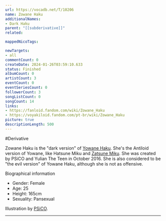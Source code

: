 ```yaml
---
url: https://vocadb.net/T/10206
name: Zowane Haku
additionalNames: 
- Dark Haku
parent: "[[subderivative]]"
related:

mappedNicoTags:

newTargets:
- all
commentCount: 0
createDate: 2024-01-26T03:59:10.633
status: Finished
albumCount: 0
artistCount: 3
eventCount: 0
eventSeriesCount: 0
followerCount: 3
songListCount: 0
songCount: 14
links: 
- https://fanloid.fandom.com/wiki/Zowane_Haku
- https://voyakiloid.fandom.com/pt-br/wiki/Zowane_Haku
picture: true
descriptionLength: 500
---
```


#Derivative

Zowane Haku is the "dark version" of [Yowane Haku](https://vocadb.net/T/7217). She's the Antiloid version of Yowane, like Hatsune Miku and [Zatsune Miku](https://vocadb.net/T/494/zatsune-miku). She was created by PSiCO and Yulian The Teen in October 2016.
She is also considered to be "the evil version" of Yowane Haku, although she is not as offensive.

Biographical information
- Gender: Female
- Age: 25
- Height: 165cm
- Sexuality: Pansexual

Illustration by [PSiCO](https://vocadb.net/Ar/66828).

---

